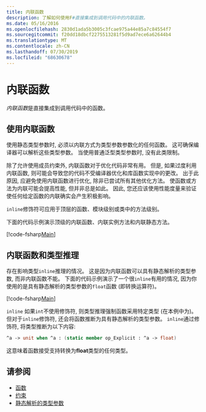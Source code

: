 ```yaml
---
title: 内联函数
description: 了解如何使用F#直接集成到调用代码中的内联函数。
ms.date: 05/16/2016
ms.openlocfilehash: 2830d1ada5b3005c3fcae975a44e85a7c84554f7
ms.sourcegitcommit: f20dd18dbcf2275513281f5d9ad7ece6a62644b4
ms.translationtype: MT
ms.contentlocale: zh-CN
ms.lasthandoff: 07/30/2019
ms.locfileid: "68630678"
---
```

# <a name="inline-functions"></a>内联函数

*内联函数*是直接集成到调用代码中的函数。

## <a name="using-inline-functions"></a>使用内联函数

使用静态类型参数时, 必须以内联方式为类型参数参数化的任何函数。 这可确保编译器可以解析这些类型参数。 当使用普通泛型类型参数时, 没有此类限制。

除了允许使用成员约束外, 内联函数对于优化代码非常有用。 但是, 如果过度利用内联函数, 则可能会导致您的代码不受编译器优化和库函数实现中的更改。 出于此原因, 应避免使用内联函数进行优化, 除非已尝试所有其他优化方法。 使函数或方法为内联可能会提高性能, 但并非总是如此。 因此, 您还应该使用性能度量来验证使任何给定函数的内联确实会产生积极影响。

`inline`修饰符可应用于顶层的函数、模块级别或类中的方法级别。

下面的代码示例演示顶级的内联函数、内联实例方法和内联静态方法。

[!code-fsharp[Main](~/samples/snippets/fsharp/lang-ref-3/snippet201.fs)]

## <a name="inline-functions-and-type-inference"></a>内联函数和类型推理

存在影响类型`inline`推理的情况。 这是因为内联函数可以具有静态解析的类型参数, 而非内联函数不能。 下面的代码示例演示了一个很`inline`有用的情况, 因为你使用的是具有静态解析的类型参数的`float`函数 (即转换运算符)。

[!code-fsharp[Main](~/samples/snippets/fsharp/lang-ref-3/snippet202.fs)]

`inline` 如果`int`不使用修饰符, 则类型推理强制函数采用特定类型 (在本例中为)。 但对于`inline`修饰符, 还会将函数推断为具有静态解析的类型参数。 `inline`通过修饰符, 将类型推断为以下内容:

```fsharp
^a -> unit when ^a : (static member op_Explicit : ^a -> float)
```

这意味着函数接受支持转换为**float**类型的任何类型。

## <a name="see-also"></a>请参阅

- [函数](index.md)
- [约束](../generics/constraints.md)
- [静态解析的类型参数](../generics/statically-resolved-type-parameters.md)
